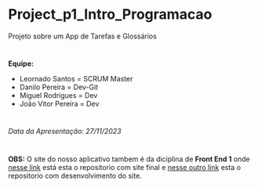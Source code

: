 # Project_p1_Intro_Programacao

Projeto sobre um App de Tarefas e Glossários

#

**Equipe:**

- Leornado Santos = SCRUM Master
- Danilo Pereira = Dev-Git
- Miguel Rodrigues = Dev
- João Vitor Pereira = Dev

#

*Data da Apresentação: 27/11/2023*

#

**OBS:** O site do nosso aplicativo tambem é da diciplina de **Front End 1** onde [nesse link](https://github.com/d4nkali/Project_p1_Front_End) está esta o repositorio com site final e [nesse outro link](https://github.com/MiguelRodriguesCRN/ProjetoPadariaJardins---Miguel-Rodrigues) esta o repositorio com desenvolvimento do site.